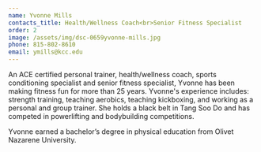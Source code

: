 ```yaml
---
name: Yvonne Mills
contacts_title: Health/Wellness Coach<br>Senior Fitness Specialist
order: 2
image: /assets/img/dsc-0659yvonne-mills.jpg
phone: 815‑802‑8610
email: ymills@kcc.edu
---
```

An ACE certified personal trainer, health/wellness coach, sports conditioning specialist and senior fitness specialist, Yvonne has been making fitness fun for more than 25 years. Yvonne's experience includes: strength training, teaching aerobics, teaching kickboxing, and working as a personal and group trainer. She holds a black belt in Tang Soo Do and has competed in powerlifting and bodybuilding competitions.

Yvonne earned a bachelor’s degree in physical education from Olivet Nazarene University.
